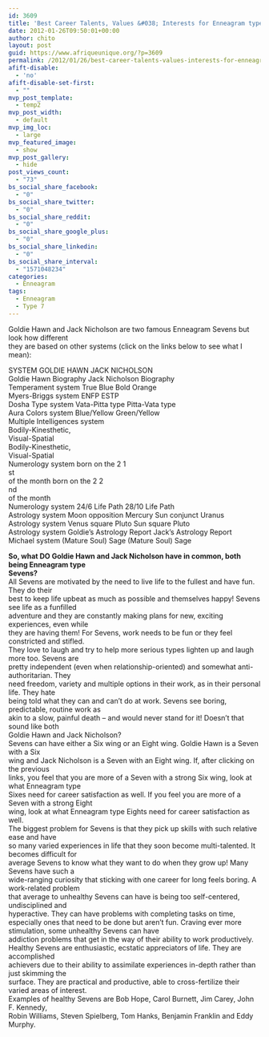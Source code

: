 ```yaml
---
id: 3609
title: 'Best Career Talents, Values &#038; Interests for Enneagram type SEVENS'
date: 2012-01-26T09:50:01+00:00
author: chito
layout: post
guid: https://www.afriqueunique.org/?p=3609
permalink: /2012/01/26/best-career-talents-values-interests-for-enneagram-type-sevens/
afift-disable:
  - 'no'
afift-disable-set-first:
  - ""
mvp_post_template:
  - temp2
mvp_post_width:
  - default
mvp_img_loc:
  - large
mvp_featured_image:
  - show
mvp_post_gallery:
  - hide
post_views_count:
  - "73"
bs_social_share_facebook:
  - "0"
bs_social_share_twitter:
  - "0"
bs_social_share_reddit:
  - "0"
bs_social_share_google_plus:
  - "0"
bs_social_share_linkedin:
  - "0"
bs_social_share_interval:
  - "1571048234"
categories:
  - Enneagram
tags:
  - Enneagram
  - Type 7
---
```

Goldie Hawn and Jack Nicholson are two famous Enneagram Sevens but look how different  
they are based on other systems (click on the links below to see what I mean):

SYSTEM GOLDIE HAWN JACK NICHOLSON  
Goldie Hawn Biography Jack Nicholson Biography  
Temperament system True Blue Bold Orange  
Myers-Briggs system ENFP ESTP  
Dosha Type system Vata-Pitta type Pitta-Vata type  
Aura Colors system Blue/Yellow Green/Yellow  
Multiple Intelligences system  
Bodily-Kinesthetic,  
Visual-Spatial  
Bodily-Kinesthetic,  
Visual-Spatial  
Numerology system born on the 2 1  
st  
of the month born on the 2 2  
nd  
of the month  
Numerology system 24/6 Life Path 28/10 Life Path  
Astrology system Moon opposition Mercury Sun conjunct Uranus  
Astrology system Venus square Pluto Sun square Pluto  
Astrology system Goldie’s Astrology Report Jack’s Astrology Report  
Michael system (Mature Soul) Sage (Mature Soul) Sage

**So, what DO Goldie Hawn and Jack Nicholson have in common, both being Enneagram type**  
**Sevens?**  
All Sevens are motivated by the need to live life to the fullest and have fun. They do their  
best to keep life upbeat as much as possible and themselves happy! Sevens see life as a funfilled  
adventure and they are constantly making plans for new, exciting experiences, even while  
they are having them! For Sevens, work needs to be fun or they feel constricted and stifled.  
They love to laugh and try to help more serious types lighten up and laugh more too. Sevens are  
pretty independent (even when relationship-oriented) and somewhat anti-authoritarian. They  
need freedom, variety and multiple options in their work, as in their personal life. They hate  
being told what they can and can’t do at work. Sevens see boring, predictable, routine work as  
akin to a slow, painful death – and would never stand for it! Doesn’t that sound like both  
Goldie Hawn and Jack Nicholson?  
Sevens can have either a Six wing or an Eight wing. Goldie Hawn is a Seven with a Six  
wing and Jack Nicholson is a Seven with an Eight wing. If, after clicking on the previous  
links, you feel that you are more of a Seven with a strong Six wing, look at what Enneagram type  
Sixes need for career satisfaction as well. If you feel you are more of a Seven with a strong Eight  
wing, look at what Enneagram type Eights need for career satisfaction as well.  
The biggest problem for Sevens is that they pick up skills with such relative ease and have  
so many varied experiences in life that they soon become multi-talented. It becomes difficult for  
average Sevens to know what they want to do when they grow up! Many Sevens have such a  
wide-ranging curiosity that sticking with one career for long feels boring. A work-related problem  
that average to unhealthy Sevens can have is being too self-centered, undisciplined and  
hyperactive. They can have problems with completing tasks on time, especially ones that need to be done but aren’t fun. Craving ever more stimulation, some unhealthy Sevens can have  
addiction problems that get in the way of their ability to work productively.  
Healthy Sevens are enthusiastic, ecstatic appreciators of life. They are accomplished  
achievers due to their ability to assimilate experiences in-depth rather than just skimming the  
surface. They are practical and productive, able to cross-fertilize their varied areas of interest.  
Examples of healthy Sevens are Bob Hope, Carol Burnett, Jim Carey, John F. Kennedy,  
Robin Williams, Steven Spielberg, Tom Hanks, Benjamin Franklin and Eddy Murphy.

&nbsp;